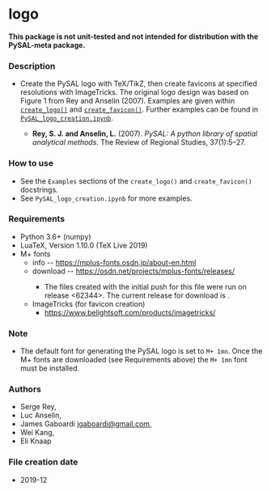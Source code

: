 # logo

**This package is not unit-tested and not intended for distribution with the PySAL-meta package.**

### Description
  * Create the PySAL logo with TeX/TikZ, then create favicons at specified resolutions with ImageTricks. The original logo design was based on Figure 1 from Rey and Anselin (2007). Examples are given within [`create_logo()`](https://github.com/pysal/logo/blob/master/logo/create_pysal_logo.py#L53) and [`create_favicon()`](https://github.com/pysal/logo/blob/5616bf4d4fd45f9d08f16ddb87af306411001c34/logo/create_pysal_logo.py#L212). Further examples can be found in [`PySAL_logo_creation.ipynb`](https://github.com/pysal/logo/blob/master/PySAL_logo_creation.ipynb).
  
    * **Rey, S. J. and Anselin, L.** (2007). *PySAL: A python library of spatial analytical methods*. The Review of Regional Studies, 37(1):5–27.
    
### How to use
 * See the `Examples` sections of the `create_logo()` and `create_favicon()` docstrings.
 * See `PySAL_logo_creation.ipynb` for more examples.

### Requirements
 * Python 3.6+ (numpy)
 * LuaTeX, Version 1.10.0 (TeX Live 2019)
 * M+ fonts
   * info -- https://mplus-fonts.osdn.jp/about-en.html
   * download -- https://osdn.net/projects/mplus-fonts/releases/<RELEASE>
     * The files created with the initial push for this file were run on release <62344>. The current release for download is <p14454>.
    * ImageTricks (for favicon creation)
        * https://www.belightsoft.com/products/imagetricks/

### Note
 * The default font for generating the PySAL logo is set to `M+ 1mn`. Once the M+ fonts are downloaded (see Requirements above) the `M+ 1mn` font must be installed.

### Authors
 * Serge Rey,
 * Luc Anselin,
 * James Gaboardi <jgaboardi@gmail.com>,
 * Wei Kang,
 * Eli Knaap

### File creation date
 * 2019-12
